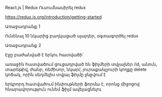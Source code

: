 React.js | Redux
Ուսումնասիրել redux

https://redux.js.org/introduction/getting-started

Առաջադրանք 1

Ունենալ 10 նկարից բաղկացած սլայդեր, օգտագործել redux

Առաջադրանք 2

Էջը բաժանված է երկու հատվածի՝

առաջին հատվածում ցուցադրված են ֆիլմերի տվյալներ /id, անուն, տարեթիվ, ժանր, ռեժիսոր, նկար/, յուրաքանչյուրի կողքը delete կոճակ, որին սեղմելիս տվյալ ֆիլմը ջնջվում է

երկրորդ հատվածում ինփութների ֆորմա է, որոնց միջոցով հնարավորություն ունեմ ֆիլմ ավելացնելու